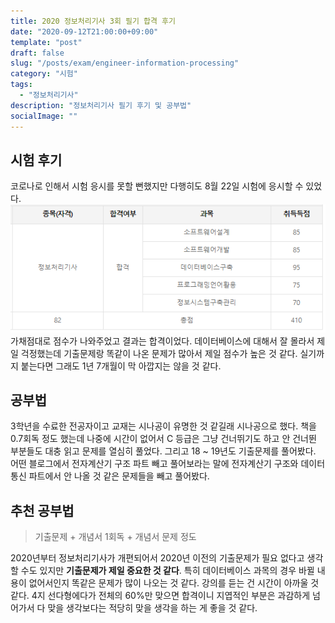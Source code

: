 ```yaml
---
title: 2020 정보처리기사 3회 필기 합격 후기
date: "2020-09-12T21:00:00+09:00"
template: "post"
draft: false
slug: "/posts/exam/engineer-information-processing"
category: "시험"
tags:
  - "정보처리기사"
description: "정보처리기사 필기 후기 및 공부법"
socialImage: ""
---
```


## 시험 후기

코로나로 인해서 시험 응시를 못할 뻔했지만 다행히도 8월 22일 시험에 응시할 수 있었다.
![score](/media/exam/score.PNG)  
가채점대로 점수가 나와주었고 결과는 합격이었다. 데이터베이스에 대해서 잘 몰라서 제일 걱정했는데 기출문제랑 똑같이 나온 문제가 많아서 제일 점수가 높은 것 같다. 실기까지 붙는다면 그래도 1년 7개월이 막 아깝지는 않을 것 같다. 

## 공부법

3학년을 수료한 전공자이고 교재는 시나공이 유명한 것 같길래 시나공으로 했다.
책을 0.7회독 정도 했는데 나중에 시간이 없어서 C 등급은 그냥 건너뛰기도 하고 안 건너뛴 부분들도 대충 읽고 문제를 열심히 풀었다. 그리고 18 ~ 19년도 기출문제를 풀어봤다. 어떤 블로그에서 전자계산기 구조 파트 빼고 풀어보라는 말에 전자계산기 구조와 데이터 통신 파트에서 안 나올 것 같은 문제들을 빼고 풀어봤다.

## 추천 공부법

> 기출문제 + 개념서 1회독 + 개념서 문제 정도

2020년부터 정보처리기사가 개편되어서 2020년 이전의 기출문제가 필요 없다고 생각할 수도 있지만 **기출문제가 제일 중요한 것 같다**. 특히 데이터베이스 과목의 경우 바뀔 내용이 없어서인지 똑같은 문제가 많이 나오는 것 같다.
강의를 듣는 건 시간이 아까울 것 같다. 4지 선다형에다가 전체의 60%만 맞으면 합격이니 지엽적인 부분은 과감하게 넘어가서 다 맞을 생각보다는 적당히 맞을 생각을 하는 게 좋을 것 같다.